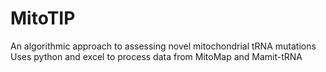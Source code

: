 # MitoTIP
An algorithmic approach to assessing novel mitochondrial tRNA mutations
Uses python and excel to process data from MitoMap and Mamit-tRNA
